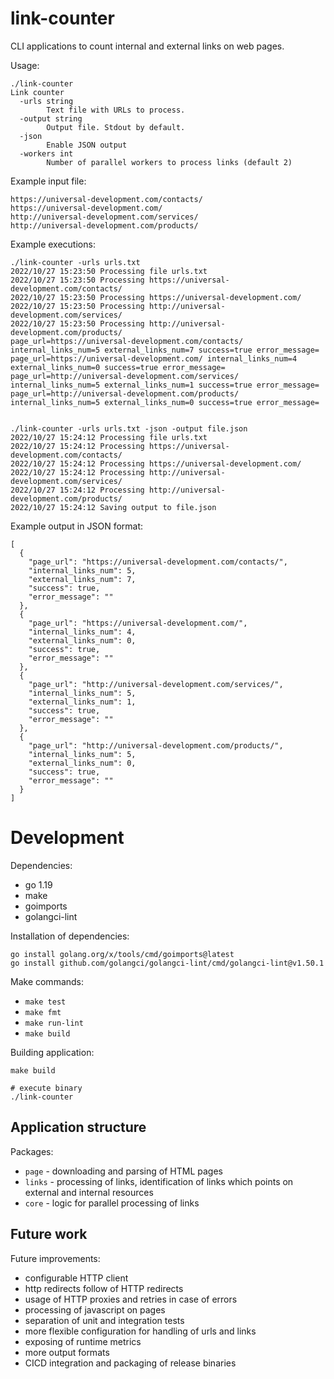 # link-counter

CLI applications to count internal and external links on web pages.

Usage:
```
./link-counter 
Link counter
  -urls string
        Text file with URLs to process.
  -output string
        Output file. Stdout by default.
  -json
        Enable JSON output
  -workers int
        Number of parallel workers to process links (default 2)
```

Example input file:
```
https://universal-development.com/contacts/
https://universal-development.com/
http://universal-development.com/services/
http://universal-development.com/products/

```

Example executions:
```
./link-counter -urls urls.txt
2022/10/27 15:23:50 Processing file urls.txt
2022/10/27 15:23:50 Processing https://universal-development.com/contacts/
2022/10/27 15:23:50 Processing https://universal-development.com/
2022/10/27 15:23:50 Processing http://universal-development.com/services/
2022/10/27 15:23:50 Processing http://universal-development.com/products/
page_url=https://universal-development.com/contacts/ internal_links_num=5 external_links_num=7 success=true error_message=
page_url=https://universal-development.com/ internal_links_num=4 external_links_num=0 success=true error_message=
page_url=http://universal-development.com/services/ internal_links_num=5 external_links_num=1 success=true error_message=
page_url=http://universal-development.com/products/ internal_links_num=5 external_links_num=0 success=true error_message=


./link-counter -urls urls.txt -json -output file.json
2022/10/27 15:24:12 Processing file urls.txt
2022/10/27 15:24:12 Processing https://universal-development.com/contacts/
2022/10/27 15:24:12 Processing https://universal-development.com/
2022/10/27 15:24:12 Processing http://universal-development.com/services/
2022/10/27 15:24:12 Processing http://universal-development.com/products/
2022/10/27 15:24:12 Saving output to file.json
```
Example output in JSON format:
```
[
  {
    "page_url": "https://universal-development.com/contacts/",
    "internal_links_num": 5,
    "external_links_num": 7,
    "success": true,
    "error_message": ""
  },
  {
    "page_url": "https://universal-development.com/",
    "internal_links_num": 4,
    "external_links_num": 0,
    "success": true,
    "error_message": ""
  },
  {
    "page_url": "http://universal-development.com/services/",
    "internal_links_num": 5,
    "external_links_num": 1,
    "success": true,
    "error_message": ""
  },
  {
    "page_url": "http://universal-development.com/products/",
    "internal_links_num": 5,
    "external_links_num": 0,
    "success": true,
    "error_message": ""
  }
]
```

# Development

Dependencies:
  * go 1.19
  * make
  * goimports
  * golangci-lint

Installation of dependencies:
```
go install golang.org/x/tools/cmd/goimports@latest
go install github.com/golangci/golangci-lint/cmd/golangci-lint@v1.50.1

```

Make commands:
  * `make test`
  * `make fmt`
  * `make run-lint`
  * `make build`

Building application:
```
make build

# execute binary
./link-counter
```

## Application structure

Packages:
  * `page` - downloading and parsing of HTML pages
  * `links` - processing of links, identification of links which points on external and internal resources
  * `core` - logic for parallel processing of links


## Future work

Future improvements:
  * configurable HTTP client
  * http redirects follow of HTTP redirects 
  * usage of HTTP proxies and retries in case of errors
  * processing of javascript on pages
  * separation of unit and integration tests
  * more flexible configuration for handling of urls and links
  * exposing of runtime metrics
  * more output formats
  * CICD integration and packaging of release binaries

